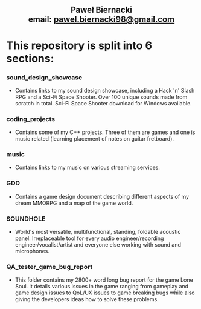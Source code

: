 ## <p align="center">Paweł Biernacki <br> email: pawel.biernacki98@gmail.com </p>

# This repository is split into 6 sections:

### sound_design_showcase
- Contains links to my sound design showcase, including a Hack 'n' Slash RPG and a Sci-Fi Space Shooter. Over 100 unique sounds made from scratch in total. Sci-Fi Space Shooter download for Windows available.

### coding_projects
- Contains some of my C++ projects. Three of them are games and one is music related (learning placement of notes on guitar fretboard).

### music
- Contains links to my music on various streaming services.

### GDD 
- Contains a game design document describing different aspects of my dream MMORPG and a map of the game world.

### SOUNDHOLE
- World's most versatile, multifunctional, standing, foldable acoustic panel. Irreplaceable tool for every audio engineer/recording engineer/vocalist/artist and everyone else working with sound and microphones.

### QA_tester_game_bug_report
- This folder contains my 2800+ word long bug report for the game Lone Soul. It details various issues in the game ranging from gameplay and game design issues to QoL/UX issues to game breaking bugs while also giving the developers ideas how to solve these problems.
